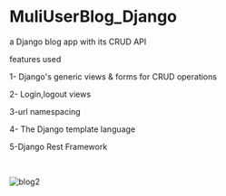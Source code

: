 # MuliUserBlog_Django
a Django blog app with its CRUD API

features used

1- Django's generic views & forms for CRUD operations

2- Login,logout views

3-url namespacing

4- The Django template language

5-Django Rest Framework

<br>

![blog2](https://user-images.githubusercontent.com/11338579/50822145-a1324280-1339-11e9-9e77-37fc95e5c6ef.png)
